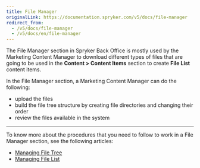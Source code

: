```yaml
---
title: File Manager
originalLink: https://documentation.spryker.com/v5/docs/file-manager
redirect_from:
  - /v5/docs/file-manager
  - /v5/docs/en/file-manager
---
```


The File Manager section in Spryker Back Office is mostly used by the Marketing Content Manager to download different types of files that are going to be used in the **Content > Content Items** section to create **File List** content items.

In the File Manager section, a Marketing Content Manager can do the following:

* upload the files
* build the file tree structure by creating file directories and changing their order
* review the files available in the system
***
To know more about the procedures that you need to follow to work in a File Manager section, see the following articles:
* [Managing File Tree](https://documentation.spryker.com/docs/en/managing-file-tree)
* [Managing File List](https://documentation.spryker.com/docs/en/managing-file-list)
